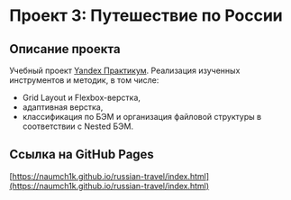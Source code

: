 # Проект 3: Путешествие по России

## Описание проекта
Учебный проект [Yandex Практикум](https://praktikum.yandex.ru/web/ "Курс Веб-разработчик"). Реализация изученных инструментов и методик, в том числе:
* Grid Layout и Flexbox-верстка,
* адаптивная верстка,
* классификация по БЭМ и организация файловой структуры в соответствии с Nested БЭМ.
## Ссылка на GitHub Pages
[https://naumch1k.github.io/russian-travel/index.html](https://naumch1k.github.io/russian-travel/index.html)